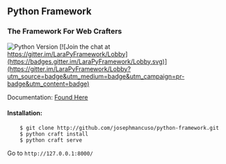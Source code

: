 ## Python Framework

### The Framework For Web Crafters
<img src="https://img.shields.io/badge/python-3.6-blue.svg" alt="Python Version"> [![Join the chat at https://gitter.im/LaraPyFramework/Lobby](https://badges.gitter.im/LaraPyFramework/Lobby.svg)](https://gitter.im/LaraPyFramework/Lobby?utm_source=badge&utm_medium=badge&utm_campaign=pr-badge&utm_content=badge)

Documentation: [Found Here](https://github.com/josephmancuso/python-framework/wiki)

#### Installation:

```
    $ git clone http://github.com/josephmancuso/python-framework.git
    $ python craft install
    $ python craft serve
```

Go to `http://127.0.0.1:8000/`
